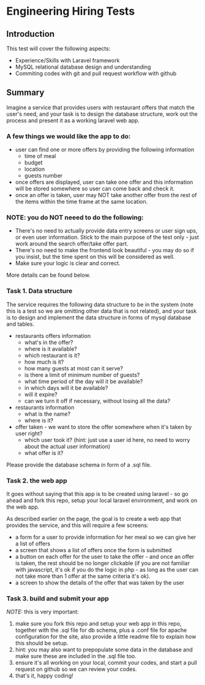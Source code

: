 Engineering Hiring Tests
=================

## Introduction
This test will cover the following aspects:

* Experience/Skills with Laravel framework
* MySQL relational database design and understanding
* Commiting codes with git and pull request workflow with github
 
## Summary
Imagine a service that provides users with restaurant offers that match the user's need, and your task is to design the database structure, work out the process and present it as a working laravel web app. 

### A few things we would like the app to do:
* user can find one or more offers by providing the following information
  * time of meal
  * budget
  * location
  * guests number
* once offers are displayed, user can take one offer and this information will be stored somewhere so user can come back and check it.
* once an offer is taken, user may NOT take another offer from the rest of the items within the time frame at the same location.

### NOTE: you do NOT neeed to do the following:
* There's no need to actually provide data entry screens or user sign ups, or even user information. Stick to the main purpose of the test only - just work around the search offer/take offer part.
* There's no need to make the frontend look beautiful - you may do so if you insist, but the time spent on this will be considered as well.
* Make sure your logic is clear and correct.

More details can be found below.

### Task 1. Data structure
The service requires the following data structure to be in the system (note this is a test so we are omitting other data that is not related), and your task is to design and implement the data structure in forms of mysql database and tables.

* restaurants offers information
  * what's in the offer? 
  * where is it available?
  * which restaurant is it?
  * how much is it?
  * how many guests at most can it serve?
  * is there a limit of minimum number of guests?
  * what time period of the day will it be available?
  * in which days will it be available?
  * will it expire?
  * can we turn it off if necessary, without losing all the data?
* restaurants information
  * what is the name?
  * where is it?
* offer taken - we want to store the offer somewhere when it's taken by user right?
  * which user took it? (hint: just use a user id here, no need to worry about the actual user information)  
  * what offer is it? 
   
Please provide the database schema in form of a .sql file.  

### Task 2. the web app
It goes without saying that this app is to be created using laravel - so go ahead and fork this repo, setup your local laravel environment, and work on the web app.

As described earlier on the page, the goal is to create a web app that provides the service, and this will require a few screens:
* a form for a user to provide information for her meal so we can give her a list of offers
* a screen that shows a list of offers once the form is submitted
* a button on each offer for the user to take the offer - and once an offer is taken, the rest should be no longer clickable (if you are not familiar with javascript, it's ok if you do the logic in php - as long as the user can not take more than 1 offer at the same criteria it's ok).
* a screen to show the details of the offer that was taken by the user

### Task 3. build and submit your app
*NOTE:* this is very important:
1. make sure you fork this repo and setup your web app in this repo, together with the .sql file for db schema, plus a .conf file for apache configuration for the site, also provide a little readme file to explain how this should be setup.
  1. hint: you may also want to prepopulate some data in the database and make sure these are included in the .sql file too.
2. ensure it's all working on your local, commit your codes, and start a pull request on github so we can review your codes.
3. that's it, happy coding!
